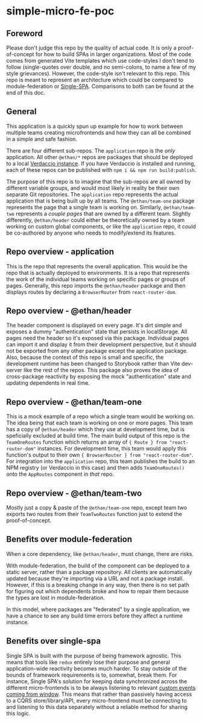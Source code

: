 # simple-micro-fe-poc

## Foreword

Please don't judge this repo by the quality of actual code. It is only a proof-of-concept
for how to build SPAs in larger organizations. Most of the code comes from generated Vite
templates which use code-styles I don't tend to follow (single-quotes over double, and no
semi-colons, to name a few of my style grievances). However, the code-style isn't relevant
to this repo. This repo is meant to represent an architecture which could be compared to
module-federation or [Single-SPA](https://single-spa.js.org/). Comparisons to both can be
found at the end of this doc.

## General

This application is a quickly spun up example for how to work between multiple teams
creating microfrontends and how they can all be combined in a simple and safe fashion.

There are four different sub-repos. The `application` repo is the _only_ application.
All other `@ethan/*` repos are packages that should be deployed to a local
[Verdaccio instance](https://verdaccio.org/). If you have Verdaccio is installed and
running, each of these repos can be published with `npm i && npm run build:publish`.

The purpose of this repo is to imagine that the sub-repos are all owned by different variable
groups, and would most likely in reality be their own separate Git repositories. The
`application` repo represents the actual application that is being built up by all teams.
The `@ethan/team-one` package represents the page that a single team is working on. Similarly,
`@ethan/team-two` represents a _couple pages_ that are owned by a different team. Slightly
differently, `@ethan/header` could either be theoretically owned by a team working on custom
global components, or like the `application` repo, it could be co-authored by anyone who needs 
to modify/extend its features.

## Repo overview - application

This is the repo that represents the overall application. This would be the repo that
is actually deployed to environments. It is a repo that represents the work of the
individual teams working on specific pages or groups of pages. Generally, this repo
imports the `@ethan/header` package and then displays routes by declaring a `BrowserRouter`
from `react-router-dom`.

## Repo overview - @ethan/header

The header component is displayed on every page. It's dirt simple and exposes a dummy
"authentication" state that persists in localStorage. All pages need the header so it's
exposed via this package. Individual pages can import it and display it from their
development perspective, but it should not be exported from any other package except the
application package. Also, because the context of this repo is small and specific,
the development runtime has been changed to Storybook rather than Vite dev-server
like the rest of the repos. This package also proves the idea of cross-package reactivity
by exposing the mock "authentication" state and updating dependents in real time.

## Repo overview - @ethan/team-one

This is a mock example of a repo which a single team would be working on. The idea being
that each team is working on one or more pages. This team has a copy of `@ethan/header`
which they use at development time, but is speficially excluded at build time. The main build
output of this repo is the `TeamOneRoutes` function which returns an array of
`{ Route } from "react-router-dom"` instances. For development time, this team would apply this
function's output to their own `{ BrowserRouter } from "react-router-dom"`.  For integration
into the `application` repo, this team publishes the build to an NPM registry (or Verdaccio
in this case) and then adds `TeamOneRoutes()` onto the `AppRoutes` component in _that_ repo.

## Repo overview - @ethan/team-two

Mostly just a copy & paste of the `@ethan/team-one` repo, except team two exports two routes
from their `TeamTwoRoutes` function just to extend the proof-of-concept.

## Benefits over module-federation

When a core dependency, like `@ethan/header`, must change, there are risks.

With module-federation, the build of the component can be deployed to a static server, rather than
a package repository. All clients are automatically updated because they're importing via a URL and
not a package install. However, if this is a breaking change in any way, then there is no set path
for figuring out which dependents broke and how to repair them because the types are lost in
module-federation.

In this model, where packages are "federated" by a single application, we have a chance to see
any build time errors before they affect a runtime instance.

## Benefits over single-spa

Single SPA is built with the purpose of being framework agnostic. This means that tools like `redux`
entirely lose their purpose and general application-wide reactivity becomes much harder. To stay
outside of the bounds of framework requirements is to, somewhat, break them. For instance, Single
SPA's solution for keeping data synchronized across the different micro-frontends is to be always
listening to relevant [custom events coming from window](https://single-spa.js.org/docs/api/#custom-events).
This means that rather than passively having access to a CQRS store/library/API, every micro-frontend
must be connecting to and listening to this data separately without a reliable method for sharing this logic.
